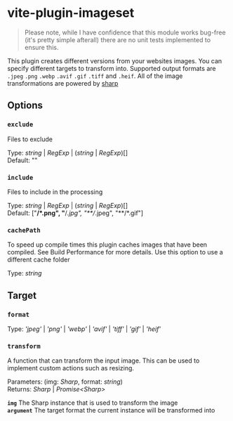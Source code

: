 # vite-plugin-imageset

> Please note, while I have confidence that this module works bug-free (it's pretty simple afterall) there are no unit tests implemented to ensure this.

This plugin creates different versions from your websites images. You can specify different targets to transform into.
Supported output formats are `.jpeg` `.png` `.webp` `.avif` `.gif` `.tiff` and `.heif`.
All of the image transformations are powered by [sharp](https://sharp.pixelplumbing.com)

## Options

### `exclude`

Files to exclude

Type: _string_ | _RegExp_ | (_string_ | _RegExp_)[]<br>
Default: ""

### `include`

Files to include in the processing

Type: _string_ | _RegExp_ | (_string_ | _RegExp_)[] <br>
Default: ["**\/*.png", "**\/*.jpg", "**\/*.jpeg", "**\/*.gif"]

### `cachePath`

To speed up compile times this plugin caches images that have been compiled. See Build Performance for more details.
Use this option to use a different cache folder

Type: _string_

## Target

### `format`

Type: _'jpeg'_ | _'png'_ | _'webp'_ | _'avif'_ | _'tiff'_ | _'gif'_ | _'heif'_

### `transform`

A function that can transform the input image.
This can be used to implement custom actions such as resizing.

Parameters: (img: _Sharp_, format: _string_)<br>
Returns: _Sharp_ | _Promise<Sharp\>_

**`img`** The Sharp instance that is used to transform the image<br>
**`argument`** The target format the current instance will be transformed into

